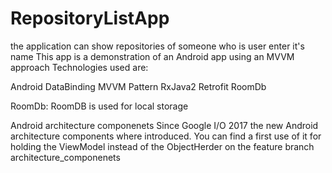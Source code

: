 # RepositoryListApp
the application can show repositories of someone who is user enter it's name
This app is a demonstration of an Android app using an MVVM approach
Technologies used are:

Android DataBinding
MVVM Pattern
RxJava2
Retrofit
RoomDb 

RoomDb:
RoomDB is used for local storage

Android architecture componenets
Since Google I/O 2017 the new Android architecture components where introduced. You can find a first use of it for holding the ViewModel instead of the ObjectHerder on the feature branch architecture_componenets
